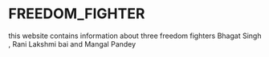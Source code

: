 # FREEDOM_FIGHTER
this website contains information about three freedom fighters Bhagat Singh , Rani Lakshmi bai and Mangal Pandey
